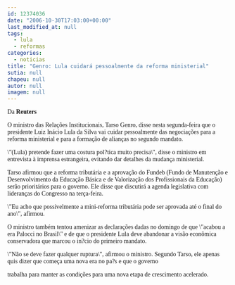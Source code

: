 ```yaml
---
id: 12374036
date: "2006-10-30T17:03:00+00:00"
last_modified_at: null
tags:
  - lula
  - reformas
categories:
  - noticias
title: "Genro: Lula cuidará pessoalmente da reforma ministerial"
sutia: null
chapeu: null
autor: null
imagem: null
---
```

<p><P><FONT face=Verdana>Da <STRONG>Reuters</STRONG></FONT></P></p>
<p><P><FONT face=\"Times New Roman\"><FONT face=Verdana>O ministro das Relações Institucionais, Tarso Genro, disse nesta segunda-feira que o presidente Luiz Inácio Lula da Silva vai cuidar pessoalmente das negociações para a reforma ministerial e para a formação de alianças no segundo mandato.</FONT></P></p>
<p><P><FONT face=Verdana>\"(Lula) pretende fazer uma costura pol?tica muito precisa\", disse o ministro em entrevista à imprensa estrangeira, evitando dar detalhes da mudança ministerial.</FONT></P></p>
<p><P><FONT face=Verdana>Tarso afirmou que a reforma tributária e a aprovação do Fundeb (Fundo de Manutenção e Desenvolvimento da Educação Básica e de Valorização dos Profissionais da Educação) serão prioritários para o governo. Ele disse que discutirá a agenda legislativa com lideranças do Congresso na terça-feira.</FONT></P></p>
<p><P><FONT face=Verdana>\"Eu acho que possivelmente a mini-reforma tributária pode ser aprovada até o final do ano\", afirmou.</FONT></P></p>
<p><P><FONT face=Verdana>O ministro também tentou amenizar as declarações dadas no domingo de que \"acabou a era Palocci no Brasil\" e de que o presidente Lula deve abandonar a visão econômica conservadora que marcou o in?cio do primeiro mandato.</FONT></P></p>
<p><P><FONT face=Verdana>\"Não se deve fazer qualquer ruptura\", afirmou o ministro. Segundo Tarso, ele apenas quis dizer que começa uma nova era no pa?s e que o governo</p>
<p> trabalha para manter as condições para uma nova etapa de crescimento acelerado.</FONT></P></FONT> </p>
